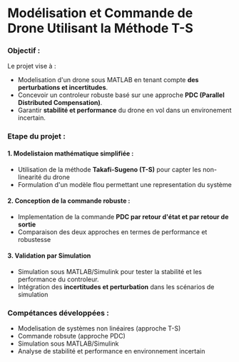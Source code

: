 # Modélisation et Commande de Drone Utilisant la Méthode T-S

### Objectif :
Le projet vise à : 
- Modelisation d'un drone sous MATLAB en tenant compte **des perturbations et incertitudes**.
- Concevoir un controleur robuste basé sur une approche **PDC (Parallel Distributed Compensation)**.
- Garantir **stabilité et performance** du drone en vol dans un environement incertain.

### Etape du projet : 
#### 1. Modelistaion mathématique simplifiée : 
  - Utilisation de la méthode **Takafi-Sugeno (T-S)** pour capter les non-linearité du drone
  - Formulation d'un modèle flou permettant une representation du système
#### 2. Conception de la commande robuste : 
  - Implementation de la commande **PDC par retour d'état et par retour de sortie**
  - Comparaison des deux approches en termes de performance et robustesse
#### 3. Validation par Simulation 
  - Simulation sous MATLAB/Simulink pour tester la stabilité et les performance du controleur.
  - Intégration des **incertitudes et perturbation** dans les scénarios de simulation

### Compétances développées :
  - Modelisation de systèmes non linéaires (approche T-S)
  - Commande robsute (approche PDC)
  - Simulation sous MATLAB/Simulink
  - Analyse de stabilité et performance en environnement incertain


  
